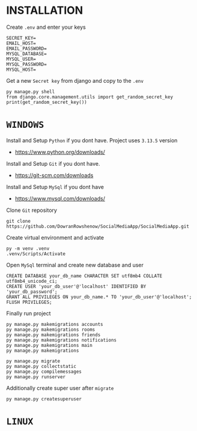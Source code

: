 # INSTALLATION

Create `.env` and enter your keys

    SECRET_KEY=
    EMAIL_HOST=
    EMAIL_PASSWORD=
    MYSQL_DATABASE=
    MYSQL_USER=
    MYSQL_PASSWORD=
    MYSQL_HOST=

Get a new `Secret key` from django and copy to the `.env`

    py manage.py shell
    from django.core.management.utils import get_random_secret_key
    print(get_random_secret_key())


# `WINDOWS`

Install and Setup `Python` if you dont have. Project uses `3.13.5` version
- https://www.python.org/downloads/

Install and Setup `Git` if you dont have. 
- https://git-scm.com/downloads

Install and Setup `MySql` if you dont have
- https://www.mysql.com/downloads/

Clone `Git` repository

    git clone https://github.com/DowranRowshenow/SocialMediaApp/SocialMediaApp.git

Create virtual environment and activate

    py -m venv .venv
    .venv/Scripts/Activate

Open `MySql` terminal and create new database and user

    CREATE DATABASE your_db_name CHARACTER SET utf8mb4 COLLATE utf8mb4_unicode_ci;
    CREATE USER 'your_db_user'@'localhost' IDENTIFIED BY 'your_db_password';
    GRANT ALL PRIVILEGES ON your_db_name.* TO 'your_db_user'@'localhost';
    FLUSH PRIVILEGES;

Finally run project

    py manage.py makemigrations accounts
    py manage.py makemigrations rooms
    py manage.py makemigrations friends
    py manage.py makemigrations notifications
    py manage.py makemigrations main
    py manage.py makemigrations

    py manage.py migrate
    py manage.py collectstatic
    py manage.py compilemessages
    py manage.py runserver

Additionally create super user after `migrate`

    py manage.py createsuperuser


# `LINUX`

